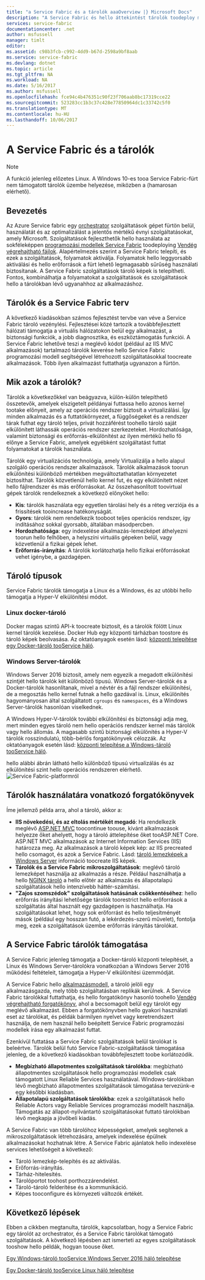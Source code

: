 ```yaml
---
title: "a Service Fabric és a tárolók aaaOverview |} Microsoft Docs"
description: "A Service Fabric és hello áttekintést tárolók toodeploy mikroszolgáltatási alkalmazások használatát. A cikkben megtudhatja, hogyan tárolók is használhatók, és elérhető képességek a Service Fabric hello áttekintését."
services: service-fabric
documentationcenter: .net
author: msfussell
manager: timlt
editor: 
ms.assetid: c98b3fcb-c992-4dd9-b67d-2598a9bf8aab
ms.service: service-fabric
ms.devlang: dotnet
ms.topic: article
ms.tgt_pltfrm: NA
ms.workload: NA
ms.date: 5/16/2017
ms.author: msfussell
ms.openlocfilehash: fce94c4b476351c90f23f706aab8bc17319cce22
ms.sourcegitcommit: 523283cc1b3c37c428e77850964dc1c33742c5f0
ms.translationtype: MT
ms.contentlocale: hu-HU
ms.lasthandoff: 10/06/2017
---
```

# <a name="service-fabric-and-containers"></a>A Service Fabric és a tárolók
> [!NOTE]
> A funkció jelenleg előzetes Linux.  A Windows 10-es tooa Service Fabric-fürt nem támogatott tárolók üzembe helyezése, miközben a (hamarosan elérhető). 
>   

## <a name="introduction"></a>Bevezetés
Az Azure Service fabric egy [orchestrator](service-fabric-cluster-resource-manager-introduction.md) szolgáltatások gépet fürtön belül, használatát és az optimalizálást a jelentős mértékű évnyi szolgáltatásokat, amely Microsoft. Szolgáltatások fejleszthetők hello használata az sokféleképpen [programozási modellek Service Fabric](service-fabric-choose-framework.md) toodeploying [Vendég végrehajtható fájlok](service-fabric-deploy-existing-app.md). Alapértelmezés szerint a Service Fabric telepíti, és ezek a szolgáltatások, folyamatok aktiválja. Folyamatok hello leggyorsabb aktiválási és hello erőforrások a fürt lehető legmagasabb sűrűség használati biztosítanak. A Service Fabric szolgáltatások tároló képek is telepítheti. Fontos, kombinálhatja a folyamatokat a szolgáltatások és szolgáltatások hello a tárolókban lévő ugyanahhoz az alkalmazáshoz. 

## <a name="containers-and-service-fabric-roadmap"></a>Tárolók és a Service Fabric terv
A következő kiadásokban számos fejlesztést tervbe van véve a Service Fabric tároló vezénylési. Fejlesztései közé tartozik a továbbfejlesztett hálózati támogatja a virtuális hálózatokon belül egy alkalmazást, a biztonsági funkciók, a jobb diagnosztika, és eszköztámogatás funkciói. A Service Fabric lehetővé teszi a meglévő kódot (például az IIS MVC alkalmazások) tartalmazó tárolók keverése hello Service Fabric programozási modell segítségével létrehozott szolgáltatásokkal toocreate alkalmazások.  Több ilyen alkalmazást futtathatja ugyanazon a fürtön. 

## <a name="what-are-containers"></a>Mik azok a tárolók?
Tárolók a következőkkel van beágyazva, külön-külön telepíthető összetevők, amelyek elszigetelt példányai futtassa hello azonos kernel tootake előnyeit, amely az operációs rendszer biztosít a virtualizálási. Így minden alkalmazás és a futtatókörnyezet, a függőségeket és a rendszer tárak futhat egy tároló teljes, privát hozzáférést toohello tároló saját elkülönített láthassák operációs rendszer szerkezeteket. Hordozhatósága, valamint biztonsági és erőforrás-elkülönítést az ilyen mértékű hello fő előnye a Service Fabric, amelyek egyébként szolgáltatást futtat folyamatokat a tárolók használata.

Tárolók egy virtualizációs technológia, amely Virtualizálja a hello alapul szolgáló operációs rendszer alkalmazások. Tárolók alkalmazások toorun elkülönítési különböző mértékben megváltoztathatatlan környezetet biztosíthat. Tárolók közvetlenül hello kernel fut, és egy elkülönített nézet hello fájlrendszer és más erőforrásokat. Az összehasonlított toovirtual gépek tárolók rendelkeznek a következő előnyöket hello:

* **Kis**: tárolók használata egy egyetlen tárolási hely és a réteg verziója és a frissítések tooincrease hatékonyságát.
* **Gyors**: tárolók nem rendelkezik tooboot teljes operációs rendszer, így indításához sokkal gyorsabb, általában másodpercben.
* **Hordozhatósága**: egy indexelése alkalmazás-lemezképet áthelyezni toorun hello felhőben, a helyszíni virtuális gépeken belül, vagy közvetlenül a fizikai gépek lehet.
* **Erőforrás-irányítás**: A tárolók korlátozhatja hello fizikai erőforrásokat vehet igénybe, a gazdagépen.

## <a name="container-types"></a>Tároló típusok
Service Fabric tárolók támogatja a Linux és a Windows, és az utóbbi hello támogatja a Hyper-V elkülönítési módot. 

### <a name="docker-containers-on-linux"></a>Linux docker-tároló
Docker magas szintű API-k toocreate biztosít, és a tárolók fölött Linux kernel tárolók kezelése. Docker Hub egy központi tárházban toostore és tároló képek beolvasása.
Az oktatóanyagok esetén lásd: [központi telepítése egy Docker-tároló tooService háló](service-fabric-get-started-containers-linux.md).

### <a name="windows-server-containers"></a>Windows Server-tárolók
Windows Server 2016 biztosít, amely nem egyezik a megadott elkülönítési szintjét hello tárolók két különböző típusú. Windows Server-tárolók és a Docker-tárolók hasonlítanak, mivel a névtér és a fájl rendszer elkülönítési, de a megosztás hello kernel futnak a hello gazdával is. Linux, elkülönítés hagyományosan által szolgáltatott `cgroups` és `namespaces`, és a Windows Server-tárolók hasonlóan viselkednek.

A Windows Hyper-V-tárolók további elkülönítési és biztonsági adja meg, mert minden egyes tároló nem hello operációs rendszer kernel más tárolók vagy hello állomás. A magasabb szintű biztonsági elkülönítés a Hyper-V tárolók rosszindulatú, több-bérlős forgatókönyvek célozzák.
Az oktatóanyagok esetén lásd: [központi telepítése a Windows-tároló tooService háló](service-fabric-get-started-containers.md).

hello alábbi ábrán látható hello különböző típusú virtualizálás és az elkülönítési szint hello operációs rendszeren elérhető.
![Service Fabric-platformról][Image1]

## <a name="scenarios-for-using-containers"></a>Tárolók használatára vonatkozó forgatókönyvek
Íme jellemző példa arra, ahol a tároló, akkor a:

* **IIS növekedési, és az eltolás mértékét megadó**: Ha rendelkezik meglévő [ASP.NET MVC](https://www.asp.net/mvc) toocontinue toouse, kívánt alkalmazások helyezze őket ahelyett, hogy a tároló áttelepítése őket tooASP.NET Core. ASP.NET MVC alkalmazások az Internet Information Services (IIS) határozza meg. Az alkalmazások a tároló képek kép: az IIS precreated hello csomagot, és azok a Service Fabric. Lásd: [tároló lemezképek a Windows Server](https://msdn.microsoft.com/virtualization/windowscontainers/quick_start/quick_start_images) információ toocreate IIS képek.
* **Tárolók és a Service Fabric mikroszolgáltatások**: meglévő tároló lemezképet használja az alkalmazás a része. Például használhatja a hello [NGINX tároló](https://hub.docker.com/_/nginx/) a hello előtér az alkalmazás és állapotalapú szolgáltatások hello intenzívebb háttér-számítási.
* **"Zajos szomszédok" szolgáltatások hatásának csökkentéséhez**: hello erőforrás irányítási lehetősége tárolók toorestrict hello erőforrások a szolgáltatás által használt egy gazdagépen is használhatja. Ha szolgáltatásokat lehet, hogy sok erőforrást és hello teljesítményét mások (például egy hosszan futó, a lekérdezés-szerű művelet), fontolja meg, ezek a szolgáltatások üzembe erőforrás irányítás tárolókat.

## <a name="service-fabric-support-for-containers"></a>A Service Fabric tárolók támogatása
A Service Fabric jelenleg támogatja a Docker-tároló központi telepítését, a Linux és Windows Server-tárolókra vonatkozóan a Windows Server 2016 működési feltételeit, támogatja a Hyper-V elkülönítési üzemmódját. 

A Service Fabric hello [alkalmazásmodell](service-fabric-application-model.md), a tároló jelöli egy alkalmazásgazda, mely több szolgáltatásban replikák kerülnek. A Service Fabric tárolókkal futtathatja, és hello forgatókönyv hasonló toohello [Vendég végrehajtható forgatókönyv](service-fabric-deploy-existing-app.md), ahol a becsomagolt belül egy tárolót egy meglévő alkalmazást. Ebben a forgatókönyvben hello gyakori használati eset az tárolókat, és példák bármilyen nyelvet vagy keretrendszert használja, de nem használ hello beépített Service Fabric programozási modellek írása egy alkalmazást futtat.

Ezenkívül futtatása a Service Fabric szolgáltatások belül tárolókat is beleértve. Tárolók belül futó Service Fabric-szolgáltatások támogatása jelenleg, de a következő kiadásokban továbbfejlesztett toobe korlátozódik.

* **Megbízható állapotmentes szolgáltatások tárolókba**: megbízható állapotmentes szolgáltatások hello programozási modellek csak támogatott Linux Reliable Services használatával. Windows-tárolókban lévő megbízható állapotmentes szolgáltatások támogatása tervezünk-e egy későbbi kiadásban.
* **Állapotalapú szolgáltatások tárolókba**: ezek a szolgáltatások hello Reliable Actors vagy Reliable Services programozási modellt használja. Támogatás az állapot-nyilvántartó szolgáltatásokat futtató tárolókban lévő megkapja a jövőbeli kiadás.

A Service Fabric van több tárolóhoz képességeket, amelyek segítenek a mikroszolgáltatások létrehozására, amelyek indexelése épülnek alkalmazásokat hozhatnak létre. A Service Fabric ajánlatok hello indexelése services lehetőségeit a következő:

* Tároló lemezkép-telepítés és az aktiválás.
* Erőforrás-irányítás.
* Tárház-hitelesítés.
* Tárolóportot toohost porthozzárendelést.
* Tároló-tároló felderítése és a kommunikáció.
* Képes tooconfigure és környezeti változók értékét.

## <a name="next-steps"></a>Következő lépések
Ebben a cikkben megtanulta, tárolók, kapcsolatban, hogy a Service Fabric egy tárolót az orchestrator, és a Service Fabric tárolókat támogató szolgáltatások. A következő lépésben azt ismerteti az egyes szolgáltatások tooshow hello példák, hogyan toouse őket.

[Egy Windows-tároló tooService Windows Server 2016 háló telepítése](service-fabric-get-started-containers.md)

[Egy Docker-tároló tooService Linux háló telepítése](service-fabric-get-started-containers-linux.md)

[Image1]: media/service-fabric-containers/Service-Fabric-Types-of-Isolation.png
